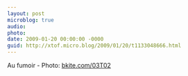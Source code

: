 ```yaml
---
layout: post
microblog: true
audio: 
photo: 
date: 2009-01-20 00:00:00 -0000
guid: http://xtof.micro.blog/2009/01/20/t1133048666.html
---
```

Au fumoir - Photo: [bkite.com/03T02](http://bkite.com/03T02)
